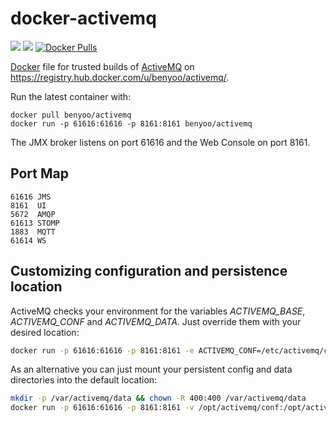 
docker-activemq
===============

[![](https://images.microbadger.com/badges/image/benyoo/activemq.svg)](https://microbadger.com/images/benyoo/activemq "Get your own image badge on microbadger.com") [![](https://images.microbadger.com/badges/version/benyoo/activemq.svg)](https://microbadger.com/images/benyoo/activemq "Get your own version badge on microbadger.com") [![Docker Pulls](https://img.shields.io/docker/pulls/benyoo/activemq.svg?maxAge=2592000)](https://hub.docker.com/r/benyoo/activemq/) 

[Docker](https://www.docker.io/) file for trusted builds of [ActiveMQ](http://activemq.apache.org/) on https://registry.hub.docker.com/u/benyoo/activemq/.

Run the latest container with:

    docker pull benyoo/activemq
    docker run -p 61616:61616 -p 8161:8161 benyoo/activemq

The JMX broker listens on port 61616 and the Web Console on port 8161.


Port Map
--------

    61616 JMS
    8161  UI
    5672  AMQP
    61613 STOMP
    1883  MQTT
    61614 WS


Customizing configuration and persistence location
--------------------------------------------------

ActiveMQ checks your environment for the variables *ACTIVEMQ_BASE*, *ACTIVEMQ_CONF* and *ACTIVEMQ_DATA*.
Just override them with your desired location:
```bash
docker run -p 61616:61616 -p 8161:8161 -e ACTIVEMQ_CONF=/etc/activemq/conf -e ACTIVEMQ_DATA=var/lib/activemq/data benyoor/activemq
```

As an alternative you can just mount your persistent config and data directories into the default location:
```bash
mkdir -p /var/activemq/data && chown -R 400:400 /var/activemq/data
docker run -p 61616:61616 -p 8161:8161 -v /opt/activemq/conf:/opt/activemq/conf -v /var/activemq/data:/var/activemq/data benyoo/activemq
```

